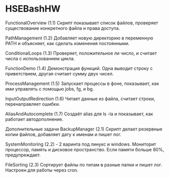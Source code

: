 # HSEBashHW

FunctionalOverview (1.1)
Скрипт показывает список файлов, проверяет существование конкретного файла и права доступа.

PathManagement (1.2)
Добавляет новую директорию в переменную PATH и объясняет, как сделать изменения постоянными.

ConditionalLoops (1.3)
Проверяет, положительное ли число, и считает числа с использованием цикла.

FunctionDemo (1.4)
Демонстрация функций. Одна выводит строку с приветствием, другая считает сумму двух чисел.

ProcessManagement (1.5)
Запускает процессы в фоне, показывает, как ими управлять с помощью jobs, fg, и bg.

InputOutputRedirection (1.6)
Читает данные из файла, считает строки, перенаправляет ошибки.

AliasAndAutocomplete (1.7)
Создаёт alias для ls -la и показывает, как работает автодополнение.

Дополнительные задачи
BackupManager (2.1)
Скрипт делает резервные копии файлов, добавляет дату к именам и пишет лог.

SystemMonitoring (2.2) - 2 варинта под линукс и windows.
Мониторит процессор, память и дисковое пространство. Если памяти больше 80%, предупреждает.

FileSorting (2.3)
Сортирует файлы по типам в разные папки и пишет лог. Настроен для работы через cron.
